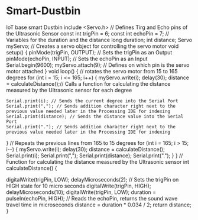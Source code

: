 # Smart-Dustbin
IoT base smart Dustbin
include <Servo.h>
// Defines Tirg and Echo pins of the Ultrasonic Sensor
const int trigPin = 6;
const int echoPin = 7;
// Variables for the duration and the distance
long duration;
int distance;
Servo myServo; // Creates a servo object for controlling the servo motor
void setup() {
  pinMode(trigPin, OUTPUT); // Sets the trigPin as an Output
  pinMode(echoPin, INPUT); // Sets the echoPin as an Input
  Serial.begin(9600);
  myServo.attach(9); // Defines on which pin is the servo motor attached
}
void loop() {
  // rotates the servo motor from 15 to 165 degrees
  for (int i = 15; i <= 165; i++) {
    myServo.write(i);
    delay(30);
    distance = calculateDistance();// Calls a function for calculating the distance measured by the Ultrasonic sensor for each degree
 
    Serial.print(i); // Sends the current degree into the Serial Port
    Serial.print(","); // Sends addition character right next to the previous value needed later in the Processing IDE for indexing
    Serial.print(distance); // Sends the distance value into the Serial Port
    Serial.print("."); // Sends addition character right next to the previous value needed later in the Processing IDE for indexing
  }
  // Repeats the previous lines from 165 to 15 degrees
  for (int i = 165; i > 15; i--) {
    myServo.write(i);
    delay(30);
    distance = calculateDistance();
    Serial.print(i);
    Serial.print(",");
    Serial.print(distance);
    Serial.print(".");
  }
}
// Function for calculating the distance measured by the Ultrasonic sensor
int calculateDistance() {
 
  digitalWrite(trigPin, LOW);
  delayMicroseconds(2);
  // Sets the trigPin on HIGH state for 10 micro seconds
  digitalWrite(trigPin, HIGH);
  delayMicroseconds(10);
  digitalWrite(trigPin, LOW);
  duration = pulseIn(echoPin, HIGH); // Reads the echoPin, returns the sound wave travel time in microseconds
  distance = duration * 0.034 / 2;
  return distance;
}
